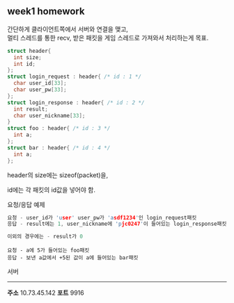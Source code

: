 week1 homework
----

간단하게 클라이언트쪽에서 서버와 연결을 맺고,<br>
멀티 스레드를 통한 recv, 받은 패킷을 게임 스레드로 가져와서 처리하는게 목표.


```C++
struct header{
  int size;
  int id;
};
struct login_request : header{ /* id : 1 */
  char user_id[33];
  char user_pw[33];
};
struct login_response : header{ /* id : 2 */
  int result;
  char user_nickname[33];
}
struct foo : header{ /* id : 3 */
  int a;
};
struct bar : header{ /* id : 4 */
  int a;
};
```

header의 size에는 sizeof(packet)을,


id에는 각 패킷의 id값을 넣어야 함.



요청/응답 예제
```C++
요청 - user_id가 'user' user_pw가 'asdf1234'인 login_request패킷
응답 - result에는 1, user_nickname에 'pjc0247'이 들어있는 login_response패킷

이외의 경우에는 - result가 0
```
```
요청 - a에 5가 들어있는 foo패킷
응답 - 보낸 a값에서 +5된 값이 a에 들어있는 bar패킷
```


서버
____
__주소__ 10.73.45.142
__포트__ 9916
